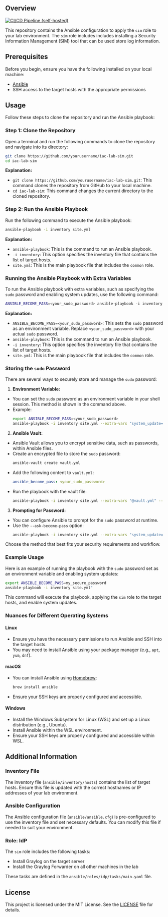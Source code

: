 ## Overview

[![CI/CD Pipeline (self-hosted)](https://github.com/codemonkey-science/iac-lab-sim/actions/workflows/ci.yaml/badge.svg)](https://github.com/codemonkey-science/iac-lab-sim/actions/workflows/ci.yaml)

This repository contains the Ansible configuration to apply the `sim` role to your lab environment. The `sim` role includes includes installing a Security Information Management (SIM) tool that can be used store log information.

## Prerequisites

Before you begin, ensure you have the following installed on your local machine:
- [Ansible](https://docs.ansible.com/ansible/latest/installation_guide/intro_installation.html)
- SSH access to the target hosts with the appropriate permissions

## Usage

Follow these steps to clone the repository and run the Ansible playbook:

### Step 1: Clone the Repository

Open a terminal and run the following commands to clone the repository and navigate into its directory:

```sh
git clone https://github.com/yourusername/iac-lab-sim.git
cd iac-lab-sim
```

**Explanation:**
- `git clone https://github.com/yourusername/iac-lab-sim.git`: This command clones the repository from GitHub to your local machine.
- `cd iac-lab-sim`: This command changes the current directory to the cloned repository.

### Step 2: Run the Ansible Playbook

Run the following command to execute the Ansible playbook:

```sh
ansible-playbook -i inventory site.yml
```

**Explanation:**
- `ansible-playbook`: This is the command to run an Ansible playbook.
- `-i inventory`: This option specifies the inventory file that contains the list of target hosts.
- `site.yml`: This is the main playbook file that includes the `common` role.

### Running the Ansible Playbook with Extra Variables

To run the Ansible playbook with extra variables, such as specifying the `sudo` password and enabling system updates, use the following command:

```sh
ANSIBLE_BECOME_PASS=<your_sudo_password> ansible-playbook -i inventory site.yml --extra-vars "system_update=true"
```

**Explanation:**
- `ANSIBLE_BECOME_PASS=<your_sudo_password>`: This sets the `sudo` password as an environment variable. Replace `<your_sudo_password>` with your actual `sudo` password.
- `ansible-playbook`: This is the command to run an Ansible playbook.
- `-i inventory`: This option specifies the inventory file that contains the list of target hosts.
- `site.yml`: This is the main playbook file that includes the `common` role.

### Storing the `sudo` Password

There are several ways to securely store and manage the `sudo` password:

1. **Environment Variable:**
  - You can set the `sudo` password as an environment variable in your shell session. This method is shown in the command above.
  - Example:
    ```sh
    export ANSIBLE_BECOME_PASS=<your_sudo_password>
    ansible-playbook -i inventory site.yml --extra-vars "system_update=true"
    ```

2. **Ansible Vault:**
  - Ansible Vault allows you to encrypt sensitive data, such as passwords, within Ansible files.
  - Create an encrypted file to store the `sudo` password:
    ```sh
    ansible-vault create vault.yml
    ```
  - Add the following content to `vault.yml`:
    ```yaml
    ansible_become_pass: <your_sudo_password>
    ```
  - Run the playbook with the vault file:
    ```sh
    ansible-playbook -i inventory site.yml --extra-vars "@vault.yml" --ask-vault-pass
    ```

3. **Prompting for Password:**
  - You can configure Ansible to prompt for the `sudo` password at runtime.
  - Use the `--ask-become-pass` option:
    ```sh
    ansible-playbook -i inventory site.yml --extra-vars "system_update=true" --ask-become-pass
    ```

Choose the method that best fits your security requirements and workflow.

### Example Usage

Here is an example of running the playbook with the `sudo` password set as an environment variable and enabling system updates:

```sh
export ANSIBLE_BECOME_PASS=my_secure_password
ansible-playbook -i inventory site.yml"
```

This command will execute the playbook, applying the `sim` role to the target hosts, and enable system updates.

### Nuances for Different Operating Systems

#### Linux

- Ensure you have the necessary permissions to run Ansible and SSH into the target hosts.
- You may need to install Ansible using your package manager (e.g., `apt`, `yum`, `dnf`).

#### macOS

- You can install Ansible using [Homebrew](https://brew.sh/):
  ```sh
  brew install ansible
  ```
- Ensure your SSH keys are properly configured and accessible.

#### Windows

- Install the Windows Subsystem for Linux (WSL) and set up a Linux distribution (e.g., Ubuntu).
- Install Ansible within the WSL environment.
- Ensure your SSH keys are properly configured and accessible within WSL.

## Additional Information

### Inventory File

The inventory file (`ansible/inventory/hosts`) contains the list of target hosts. Ensure this file is updated with the correct hostnames or IP addresses of your lab environment.

### Ansible Configuration

The Ansible configuration file (`ansible/ansible.cfg`) is pre-configured to use the inventory file and set necessary defaults. You can modify this file if needed to suit your environment.

### Role: IdP

The `sim` role includes the following tasks:
- Install Graylog on the target server
- Install the Graylog Forwarder on all other machines in the lab

These tasks are defined in the `ansible/roles/idp/tasks/main.yaml` file.

## License

This project is licensed under the MIT License. See the [LICENSE](LICENSE) file for details.